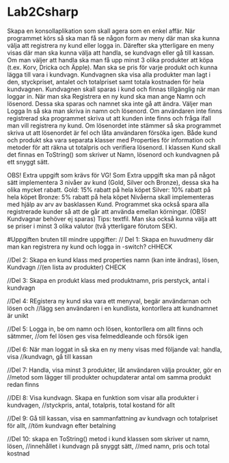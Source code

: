 # Lab2Csharp

Skapa en konsollaplikation som skall agera som en enkel affär. När programmet körs så ska man få se
någon form av meny där man ska kunna välja att registrera ny kund eller logga in. Därefter ska
ytterligare en meny visas där man ska kunna välja att handla, se kundvagn eller gå till kassan.
Om man väljer att handla ska man få upp minst 3 olika produkter att köpa (t.ex. Korv, Dricka och
Äpple). Man ska se pris för varje produkt och kunna lägga till vara i kundvagn.
Kundvagnen ska visa alla produkter man lagt i den, styckpriset, antalet och totalpriset samt totala
kostnaden för hela kundvagnen. Kundvagnen skall sparas i kund och finnas tillgänglig när man loggar
in.
När man ska Registrera en ny kund ska man ange Namn och lösenord. Dessa ska sparas och namnet
ska inte gå att ändra.
Väljer man Logga In så ska man skriva in namn och lösenord. Om användaren inte finns registrerad
ska programmet skriva ut att kunden inte finns och fråga ifall man vill registrera ny kund. Om
lösenordet inte stämmer så ska programmet skriva ut att lösenordet är fel och låta användaren
försöka igen.
Både kund och produkt ska vara separata klasser med Properties för information och metoder för att
räkna ut totalpris och verifiera lösenord.
I klassen Kund skall det finnas en ToString() som skriver ut Namn, lösenord och kundvagnen på ett
snyggt sätt.

OBS! Extra uppgift som krävs för VG!
Som Extra uppgift ska man på något sätt implementera 3 nivåer av kund (Gold, Silver och Bronze),
dessa ska ha olika mycket rabatt.
Gold: 15% rabatt på hela köpet
Silver: 10% rabatt på hela köpet
Bronze: 5% rabatt på hela köpet
Nivåerna skall implementeras med hjälp av arv av basklassen Kund.
Programmet ska också spara alla registrerade kunder så att de går att använda emellan körningar.
(OBS! Kundvagnar behöver ej sparas) Tips: textfil.
Man ska också kunna välja att se priser i minst 3 olika valutor (två ytterligare förutom SEK).

#Uppgiften bruten till mindre uppgifter: 
// Del 1: Skapa en huvudmeny där man kan registrera ny kund och logga in -switch? cHHECK

//Del 2: Skapa en kund klass med properties namn (kan inte ändras), lösen, Kundvagn 
//(en lista av produkter) CHECK

//Del 3: Skapa en produkt klass med produktnamn, pris perstyck, antal i kundvagn

//Del 4: REgistera ny kund ska vara ett menyval, begär användarnan och lösen och 
//lägg sen användaren i en kundlista, kontorllera att kundnamnet är unikt

//Del 5: Logga in, be om namn och lösen, kontorllera om allt finns och sätmmer,
//om fel lösen ges visa felmeddleande och försök igen

//Del 6: När man loggat in så ska en ny meny visas med följande val: handla, visa
//kundvagn, gå till kassan

//Del 7: Handla, visa minst 3 produkter, låt användaren välja proukter, gör en
//metod som lägger till produkter ochupdaterar antal om samma produkt redan finns

//DEl 8: Visa kundvagn. Skapa en funktion som visar alla produkter i kundvagen,
//styckpris, antal, totalpris, total kostand för allt

//Del 9: Gå till kassan, visa en sammanfattning av kundvagn och totalpriset för allt,
//töm kundvagn efter betalning

//Del 10: skapa en ToString() metod i kund klassen som skriver ut namn, lösen,
//innehållet i kundvagn på snyggt sätt,
//med namn, pris och total kostnad
